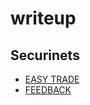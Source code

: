 # writeup
## **Securinets** 
   - [EASY TRADE](https://github.com/Boringdreams/writeup/tree/master/securinets)
   - [FEEDBACK](https://github.com/Boringdreams/writeup/tree/master/securinets/FEEDBACK)

